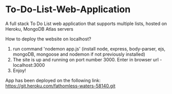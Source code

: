# To-Do-List-Web-Application
A full stack To Do List web application that supports multiple lists, hosted on Heroku, MongoDB Atlas servers

How to deploy the website on localhost?
1. run command 'nodemon app.js' (install node, express, body-parser, ejs, mongoDB, mongoose and nodemon if not previously installed)
2. The site is up and running on port number 3000. Enter in browser url - localhost:3000
3. Enjoy!

App has been deployed on the following link: https://git.heroku.com/fathomless-waters-58140.git
